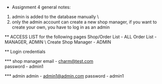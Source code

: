 * Assignment 4 general notes:
1. admin is added to the database manually \
2. only the admin account can create a new shop manager, if you want to create your own, you have to log in as an admin

** ACCESS LIST for the following pages
Shop/Order List - ALL
Order List - MANAGER, ADMIN \ 
Create Shop Manager - ADMIN  

** Login credentials

*** shop manager 
 email - charm@test.com \
 password - admin1

*** admin
admin - admin1@admin.com
password - admin1

